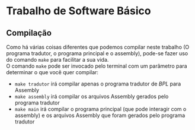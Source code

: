 # Trabalho de Software Básico

## Compilação
Como há várias coisas diferentes que podemos compilar neste trabalho (O programa tradutor, o programa principal e o assembly), pode-se fazer uso do comando `make` para facilitar a sua vida.  
O comando `make` pode ser invocado pelo terminal com um parâmetro para determinar o que você quer compilar:
* `make tradutor` irá compilar apenas o programa tradutor de *BPL* para Assembly
* `make assembly` irá compilar os arquivos Assembly gerados pelo programa tradutor
* `make main` irá compilar o programa principal (que pode interagir com o assembly) e os arquivos Assembly que foram gerados pelo programa tradutor
